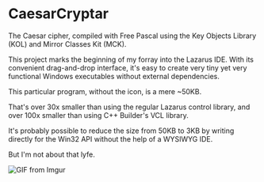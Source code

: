 # CaesarCryptar

The Caesar cipher, compiled with Free Pascal using the Key Objects Library (KOL) and Mirror Classes Kit (MCK).

This project marks the beginning of my forray into the Lazarus IDE.  With its convenient drag-and-drop interface, it's easy to create very tiny yet very functional Windows executables without external dependencies.  

This particular program, without the icon, is a mere ~50KB.

That's over 30x smaller than using the regular Lazarus control library, and over 100x smaller than using C++ Builder's VCL library.

It's probably possible to reduce the size from 50KB to 3KB by writing directly for the Win32 API without the help of a WYSIWYG IDE.

But I'm not about that lyfe.

![GIF from Imgur](https://i.imgur.com/jBUIKNR.gif)